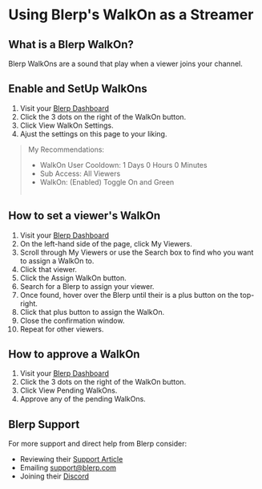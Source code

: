 # Using Blerp's WalkOn as a Streamer 

## What is a Blerp WalkOn? 
Blerp WalkOns are a sound that play when a viewer joins your channel. 

## Enable and SetUp WalkOns 
1. Visit your [Blerp Dashboard](https://blerp.com/dashboard)
2. Click the 3 dots on the right of the WalkOn button. 
3. Click View WalkOn Settings. 
4. Ajust the settings on this page to your liking. 

> My Recommendations: 
> * WalkOn User Cooldown: 1 Days 0 Hours 0 Minutes 
> * Sub Access: All Viewers 
> * WalkOn: (Enabled) Toggle On and Green  
> ‎ 

## How to set a viewer's WalkOn 
1. Visit your [Blerp Dashboard](https://blerp.com/dashboard)
2. On the left-hand side of the page, click My Viewers. 
3. Scroll through My Viewers or use the Search box to find who you want to assign a WalkOn to. 
4. Click that viewer. 
5. Click the Assign WalkOn button. 
6. Search for a Blerp to assign your viewer. 
7. Once found, hover over the Blerp until their is a plus button on the top-right.
8. Click that plus button to assign the WalkOn. 
9. Close the confirmation window. 
10. Repeat for other viewers. 

## How to approve a WalkOn 
1. Visit your [Blerp Dashboard](https://blerp.com/dashboard)
2. Click the 3 dots on the right of the WalkOn button. 
3. Click View Pending WalkOns. 
4. Approve any of the pending WalkOns. 

## Blerp Support 
For more support and direct help from Blerp consider: 
* Reviewing their [Support Article](https://blerp.com/blog/post/How-To-Set-Up-Blerp-WalkOn-as-a-Viewer)
* Emailing [support@blerp.com](mailto:support@blerp.com)
* Joining their [Discord](https://discord.gg/7pDYeExwTZ)